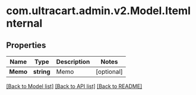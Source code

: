 # com.ultracart.admin.v2.Model.ItemInternal
## Properties

Name | Type | Description | Notes
------------ | ------------- | ------------- | -------------
**Memo** | **string** | Memo | [optional] 

[[Back to Model list]](../README.md#documentation-for-models) [[Back to API list]](../README.md#documentation-for-api-endpoints) [[Back to README]](../README.md)

